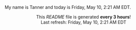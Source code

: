 My name is Tanner and today is Friday, May 10, 2:21 AM EDT.

<p align="center">This <i>README</i> file is generated <b>every 3 hours</b>!</br>Last refresh: Friday, May 10, 2:21 AM EDT<br /></p>
